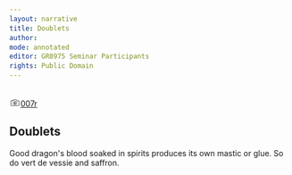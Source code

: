 ```yaml
---
layout: narrative
title: Doublets
author:
mode: annotated
editor: GR8975 Seminar Participants
rights: Public Domain
---
```


 <br/><a href="http://gallica.bnf.fr/ark:/12148/btv1b10500001g/f19.image"><img src="../assets/photo-icon.png" alt="folio images" style="display:inline-block; margin-bottom:-3px;">007r</a><br/> 
##  Doublets 

 
  Good dragon's blood soaked in spirits produces its own mastic or glue. So do vert de vessie and saffron. 
 